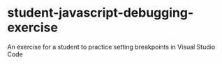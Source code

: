 # student-javascript-debugging-exercise
An exercise for a student to practice setting breakpoints in Visual Studio Code
